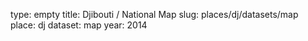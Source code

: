 type: empty
title: Djibouti / National Map
slug: places/dj/datasets/map
place: dj
dataset: map
year: 2014
